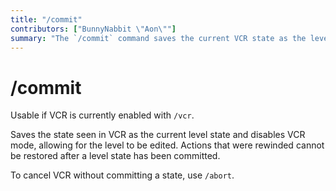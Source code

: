 ```yaml
---
title: "/commit"
contributors: ["BunnyNabbit \"Aon\""]
summary: "The `/commit` command saves the current VCR state as the level state."
---
```


# /commit

Usable if VCR is currently enabled with `/vcr`.

Saves the state seen in VCR as the current level state and disables VCR mode, allowing for the level to be edited. Actions that were rewinded cannot be restored after a level state has been committed.

To cancel VCR without committing a state, use `/abort`.
